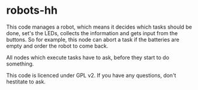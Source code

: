 robots-hh
=========

This code manages a robot, which means it decides which tasks should be done, set's the LEDs, collects the information and gets input from the buttons.
So for example, this node can abort a task if the batteries are empty and order the robot to come back.

All nodes which execute tasks have to ask, before they start to do something.

This code is licenced under GPL v2.
If you have any questions, don't hestitate to ask.
